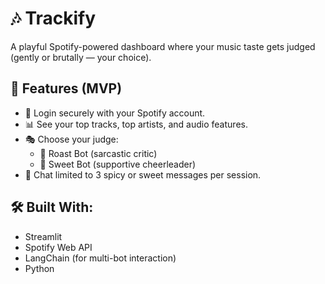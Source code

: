 # 🎶 Trackify

A playful Spotify-powered dashboard where your music taste gets judged (gently or brutally — your choice).

## 🚀 Features (MVP)
- 🔐 Login securely with your Spotify account.
- 📊 See your top tracks, top artists, and audio features.
- 🎭 Choose your judge:
  - 🧂 Roast Bot (sarcastic critic)
  - 🍭 Sweet Bot (supportive cheerleader)
- 💬 Chat limited to 3 spicy or sweet messages per session.

## 🛠️ Built With:
- Streamlit
- Spotify Web API
- LangChain (for multi-bot interaction)
- Python
